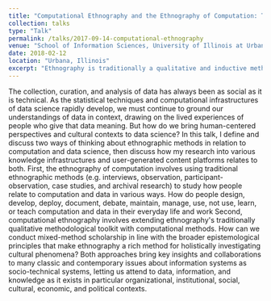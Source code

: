 ```yaml
---
title: "Computational Ethnography and the Ethnography of Computation: The Case for Context"
collection: talks
type: "Talk"
permalink: /talks/2017-09-14-computational-ethnography
venue: "School of Information Sciences, University of Illinois at Urbana-Champaign"
date: 2018-02-12
location: "Urbana, Illinois"
excerpt: "Ethnography is traditionally a qualitative and inductive methodology that is now widely used to holistically investigate people's lived experiences in and across cultures. In this talk, I define and discuss two ways of thinking about the role of ethnographic methods around computation, then discuss how my research relates to both."
---
```

The collection, curation, and analysis of data has always been as social as it is technical. As the statistical techniques and computational infrastructures of data science rapidly develop, we must continue to ground our understandings of data in context, drawing on the lived experiences of people who give that data meaning. But how do we bring human-centered perspectives and cultural contexts to data science? In this talk, I define and discuss two ways of thinking about ethnographic methods in relation to computation and data science, then discuss how my research into various knowledge infrastructures and user-generated content platforms relates to both. First, the ethnography of computation involves using traditional ethnographic methods (e.g. interviews, observation, participant-observation, case studies, and archival research) to study how people relate to computation and data in various ways. How do people design, develop, deploy, document, debate, maintain, manage, use, not use, learn, or teach computation and data in their everyday life and work Second, computational ethnography involves extending ethnography's traditionally qualitative methodological toolkit with computational methods. How can we conduct mixed-method scholarship in line with the broader epistemological principles that make ethnography a rich method for holistically investigating cultural phenomena? Both approaches bring key insights and collaborations to many classic and contemporary issues about information systems as socio-technical systems, letting us attend to data, information, and knowledge as it exists in particular organizational, institutional, social, cultural, economic, and political contexts.
